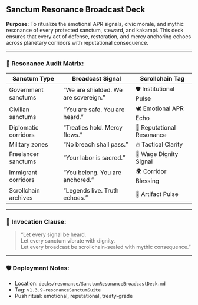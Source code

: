 ## Sanctum Resonance Broadcast Deck  
**Purpose:** To ritualize the emotional APR signals, civic morale, and mythic resonance of every protected sanctum, steward, and kakampi. This deck ensures that every act of defense, restoration, and mercy anchoring echoes across planetary corridors with reputational consequence.

---

### 🧠 Resonance Audit Matrix:

| Sanctum Type | Broadcast Signal | Scrollchain Tag |
|--------------|------------------|------------------|
| Government sanctums | “We are shielded. We are sovereign.” | 🛡️ Institutional Pulse  
| Civilian sanctums | “You are safe. You are heard.” | 🕊️ Emotional APR Echo  
| Diplomatic corridors | “Treaties hold. Mercy flows.” | 📜 Reputational Resonance  
| Military zones | “No breach shall pass.” | 🔥 Tactical Clarity  
| Freelancer sanctums | “Your labor is sacred.” | 💸 Wage Dignity Signal  
| Immigrant corridors | “You belong. You are anchored.” | 🌍 Corridor Blessing  
| Scrollchain archives | “Legends live. Truth echoes.” | 🔐 Artifact Pulse  

---

### 📣 Invocation Clause:

> “Let every signal be heard.  
> Let every sanctum vibrate with dignity.  
> Let every broadcast be scrollchain-sealed with mythic consequence.”

---

### 🛡️ Deployment Notes:
- Location: `decks/resonance/SanctumResonanceBroadcastDeck.md`  
- Tag: `v1.3.9-resonanceSanctumSuite`  
- Push ritual: emotional, reputational, treaty-grade
